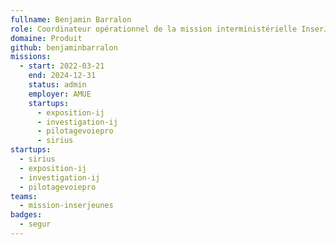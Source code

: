 ```yaml
---
fullname: Benjamin Barralon
role: Coordinateur opérationnel de la mission interministérielle InserJeunes
domaine: Produit
github: benjaminbarralon
missions:
  - start: 2022-03-21
    end: 2024-12-31
    status: admin
    employer: AMUE
    startups:
      - exposition-ij
      - investigation-ij
      - pilotagevoiepro
      - sirius
startups:
  - sirius
  - exposition-ij
  - investigation-ij
  - pilotagevoiepro
teams:
  - mission-inserjeunes
badges:
  - segur
---
```


